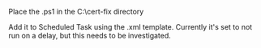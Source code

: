 Place the .ps1 in the C:\cert-fix directory

Add it to Scheduled Task using the .xml template.  Currently it's set to not run on a delay, but this needs to be investigated.

